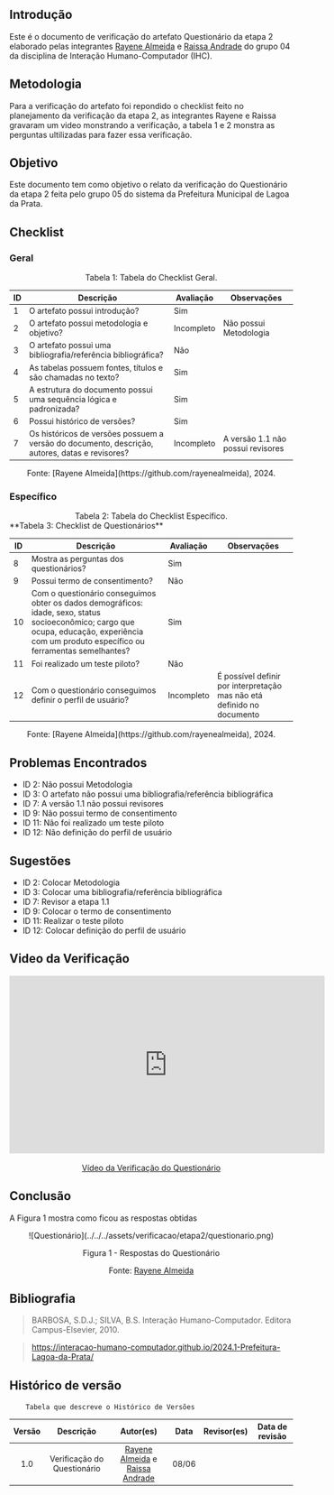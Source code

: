 ## Introdução
Este é o documento de verificação do artefato Questionário da etapa 2 elaborado pelas integrantes [Rayene Almeida](https://github.com/rayenealmeida) e [Raissa Andrade](https://github.com/RaissaAndradeS) do grupo 04 da disciplina de Interação Humano-Computador (IHC). 


## Metodologia
Para a verificação do artefato foi repondido o checklist feito no planejamento da verificação da etapa 2, as integrantes Rayene e Raissa gravaram um video monstrando a verificação, a tabela 1 e 2 monstra as perguntas ultilizadas para fazer essa verificação.

## Objetivo
Este documento tem como objetivo o relato da verificação do Questionário da etapa 2 feita pelo grupo 05 do sistema da Prefeitura Municipal de Lagoa da Prata.

## Checklist
### Geral

<center>Tabela 1: Tabela do Checklist Geral. </center> 

| ID  | Descrição                                                                                  | Avaliação | Observações |
| --- | ------------------------------------------------------------------------------------------ | --------- | ----------- |
| 1   | O artefato possui introdução?     |        Sim   |             |
| 2   | O artefato possui metodologia e objetivo?  |  Incompleto         |     Não possui Metodologia        |
| 3   | O artefato possui uma bibliografia/referência bibliográfica?   |   Não        |             |
| 4   | As tabelas possuem fontes, títulos e são chamadas no texto?  |     Sim    |             |
| 5   | A estrutura do documento possui uma sequência lógica e padronizada?  |       Sim    |             |
| 6   | Possui histórico de versões?    |     Sim      |             |
| 7   | Os históricos de versões possuem a versão do documento, descrição, autores, datas e revisores? | Incompleto |      A versão 1.1 não possui revisores     |

<center>Fonte: [Rayene Almeida](https://github.com/rayenealmeida), 2024.</center>

### Específico

<center>Tabela 2: Tabela do Checklist Específico. </center> 
**Tabela 3: Checklist de Questionários**

| ID  | Descrição                                                                                     | Avaliação | Observações |
| --- | --------------------------------------------------------------------------------------------- | --------- | ----------- |
| 8  | Mostra as perguntas dos questionários? |    Sim       |             |
| 9   | Possui termo de consentimento? |     Não      |             |
| 10   | Com o questionário conseguimos obter os dados demográficos: idade, sexo, status socioeconômico; cargo que ocupa, educação, experiência com um produto específico ou ferramentas semelhantes? | Sim | |
| 11 | Foi realizado um teste piloto? |      Não     |             |
| 12  | Com o questionário conseguimos definir o perfil de usuário? |    Incompleto        |       É possível definir por interpretação mas não etá definido no documento      |


<center>Fonte: [Rayene Almeida](https://github.com/rayenealmeida), 2024.</center>

## Problemas Encontrados

- ID 2: Não possui Metodologia 
- ID 3: O artefato não possui uma bibliografia/referência bibliográfica
- ID 7: A versão 1.1 não possui revisores 
- ID 9: Não possui termo de consentimento
- ID 11: Não foi realizado um teste piloto
- ID 12: Não definição do perfil de usuário

## Sugestões

- ID 2: Colocar Metodologia 
- ID 3: Colocar uma bibliografia/referência bibliográfica
- ID 7: Revisor a etapa 1.1
- ID 9: Colocar o termo de consentimento 
- ID 11: Realizar o teste piloto
- ID 12: Colocar definição do perfil de usuário

## Video da Verificação

<p style="text-align: center">
    <iframe width="560" height="315" src="https://www.youtube.com/embed/Sw-rUch8DTs" title="YouTube video player" frameborder="0" allow="accelerometer; autoplay; clipboard-write; encrypted-media; gyroscope; picture-in-picture" allowfullscreen></iframe>
</p>
<p style="text-align: center">
    <a href="https://www.youtube.com/embed/Sw-rUch8DTs" target="blank">Vídeo da Verificação do Questionário </a>
</p>


## Conclusão
A Figura 1 mostra como ficou as respostas obtidas 
<center>
![Questionário](../../../assets/verificacao/etapa2/questionario.png)
<div align="center">
<p> Figura 1 - Respostas do Questionário </p> 
 <center>  <p>Fonte: <a href="https://github.com/rayenealmeida">Rayene Almeida</a></p></center> 
</div></center>



## Bibliografia
> BARBOSA, S.D.J.; SILVA, B.S. Interação Humano-Computador. Editora Campus-Elsevier, 2010.

>  https://interacao-humano-computador.github.io/2024.1-Prefeitura-Lagoa-da-Prata/

## Histórico de versão
        Tabela que descreve o Histórico de Versões
|     Versão       |     Descrição      |      Autor(es)      | Data           |  Revisor(es)          |Data de revisão|
| :----------------------------------------------------------: | :-------------------------------: | :-------------------------------------------------: | :-------------------------------: |  :-------------------------------: | :-------------------------------: |
|1.0|Verificação do Questionário|[Rayene Almeida](https://github.com/rayenealmeida) e [Raissa Andrade](https://github.com/RaissaAndradeS)   | 08/06|  | |